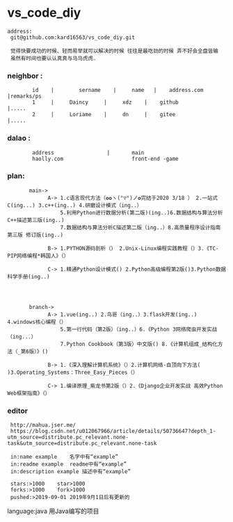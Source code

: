 # vs_code_diy
    address:
     git@github.com:kard16563/vs_code_diy.git
	 
	 觉得快要成功的时候、轻而易举就可以解决的时候 往往是最吃劲的时候 弄不好会全盘皆输
	 虽然有时间也要认认真真与马马虎虎.
	 
### neighbor : 
            id    |        sername    |     name   |    address.com      |remarks/ps
            1     |     Daincy     |     xdz    |    github           |.....
            2     |     Loriame    |     dn     |    gitee            |.....

### dalao :
            address                 |       main           
            haolly.com                      front-end -game

### plan:
           main->
                 A-> 1.c语言现代方法（✿✿ヽ(°▽°)ノ✿完结于2020 3/18 ） 2.一站式C(ing...) 3.c++(ing..) 4.研磨设计模式（ing..）
                     5.利用Python进行数据分析(第二版)(ing..)6.数据结构与算法分析C++描述第三版(ing..)
					 7.数据结构与算法分析C描述第二版（ing..）8.高质量程序设计指南 第三版 修订版(ing..)
					 
                 B-> 1.PYTHON源码剖析（） 2.Unix-Linux编程实践教程（）3.《TC-PIP网络编程*韩国人》（）
				 
                 C-> 1.精通Python设计模式() 2.Python高级编程第2版()3.Python数据科学手册(ing..)
				 
				 
				 
				 
           branch->
                 A-> 1.vue(ing..) 2.鸟哥（ing..）3.flask开发(ing..) 4.windows核心编程（）
                     5.第一行代码（第2版）（ing..）6.《Python 3网络爬虫开发实战（ing...）
                     7.Python Cookbook（第3版）中文版() 8.《计算机组成_结构化方法（_第6版）》()
					 
                 B-> 1.《深入理解计算机系统》（）2.计算机网络-自顶向下方法( )3.Operating_Systems：Three_Easy_Pieces（）
				 
                 C-> 1.编译原理_紫龙书第2版（）2.《Django企业开发实战 高效Python Web框架指南》（）
				 

###  editor 
     http://mahua.jser.me/  
     https://blog.csdn.net/u012067966/article/details/50736647?depth_1-utm_source=distribute.pc_relevant.none-task&utm_source=distribute.pc_relevant.none-task
	 
	 in:name example	名字中有“example”
     in:readme example	readme中有“example”
     in:description example	描述中有“example”

     stars:>1000	star>1000
     forks:>1000	fork>1000
     pushed:>2019-09-01	2019年9月1日后有更新的

language:java	用Java编写的项目
